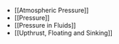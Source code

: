 - [[Atmospheric Pressure]]
- [[Pressure]]
- [[Pressure in Fluids]]
- [[Upthrust, Floating and Sinking]]